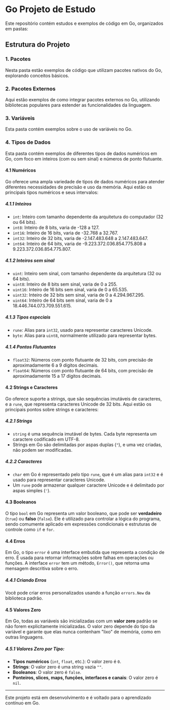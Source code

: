 # Go Projeto de Estudo

Este repositório contém estudos e exemplos de código em Go, organizados em pastas:

## Estrutura do Projeto

### 1. Pacotes
Nesta pasta estão exemplos de código que utilizam pacotes nativos do Go, explorando conceitos básicos.

### 2. Pacotes Externos
Aqui estão exemplos de como integrar pacotes externos no Go, utilizando bibliotecas populares para estender as funcionalidades da linguagem.

### 3. Variáveis
Esta pasta contém exemplos sobre o uso de variáveis no Go.

### 4. Tipos de Dados
Esta pasta contém exemplos de diferentes tipos de dados numéricos em Go, com foco em inteiros (com ou sem sinal) e números de ponto flutuante.

#### 4.1 Numéricos

Go oferece uma ampla variedade de tipos de dados numéricos para atender diferentes necessidades de precisão e uso da memória. Aqui estão os principais tipos numéricos e seus intervalos:

##### 4.1.1 Inteiros
- `int`: Inteiro com tamanho dependente da arquitetura do computador (32 ou 64 bits).
- `int8`: Inteiro de 8 bits, varia de -128 a 127.
- `int16`: Inteiro de 16 bits, varia de -32.768 a 32.767.
- `int32`: Inteiro de 32 bits, varia de -2.147.483.648 a 2.147.483.647.
- `int64`: Inteiro de 64 bits, varia de -9.223.372.036.854.775.808 a 9.223.372.036.854.775.807.

##### 4.1.2 Inteiros sem sinal
- `uint`: Inteiro sem sinal, com tamanho dependente da arquitetura (32 ou 64 bits).
- `uint8`: Inteiro de 8 bits sem sinal, varia de 0 a 255.
- `uint16`: Inteiro de 16 bits sem sinal, varia de 0 a 65.535.
- `uint32`: Inteiro de 32 bits sem sinal, varia de 0 a 4.294.967.295.
- `uint64`: Inteiro de 64 bits sem sinal, varia de 0 a 18.446.744.073.709.551.615.

##### 4.1.3 Tipos especiais
- `rune`: Alias para `int32`, usado para representar caracteres Unicode.
- `byte`: Alias para `uint8`, normalmente utilizado para representar bytes.

##### 4.1.4 Pontos Flutuantes
- `float32`: Números com ponto flutuante de 32 bits, com precisão de aproximadamente 6 a 9 dígitos decimais.
- `float64`: Números com ponto flutuante de 64 bits, com precisão de aproximadamente 15 a 17 dígitos decimais.

#### 4.2 Strings e Caracteres

Go oferece suporte a strings, que são sequências imutáveis de caracteres, e a `rune`, que representa caracteres Unicode de 32 bits. Aqui estão os principais pontos sobre strings e caracteres:

##### 4.2.1 Strings
- `string` é uma sequência imutável de bytes. Cada byte representa um caractere codificado em UTF-8.
- Strings em Go são delimitadas por aspas duplas (`"`), e uma vez criadas, não podem ser modificadas.
  
##### 4.2.2 Caracteres
- `char` em Go é representado pelo tipo `rune`, que é um alias para `int32` e é usado para representar caracteres Unicode.
- Um `rune` pode armazenar qualquer caractere Unicode e é delimitado por aspas simples (`'`).

#### 4.3 Booleanos

O tipo `bool` em Go representa um valor booleano, que pode ser **verdadeiro** (`true`) ou **falso** (`false`). Ele é utilizado para controlar a lógica do programa, sendo comumente aplicado em expressões condicionais e estruturas de controle como `if` e `for`.

#### 4.4 Erros

Em Go, o tipo `error` é uma interface embutida que representa a condição de erro. É usada para retornar informações sobre falhas em operações ou funções. A interface `error` tem um método, `Error()`, que retorna uma mensagem descritiva sobre o erro.

##### 4.4.1 Criando Erros
Você pode criar erros personalizados usando a função `errors.New` da biblioteca padrão.

#### 4.5 Valores Zero

Em Go, todas as variáveis são inicializadas com um **valor zero** padrão se não forem explicitamente inicializadas. O valor zero depende do tipo da variável e garante que elas nunca contenham "lixo" de memória, como em outras linguagens.

##### 4.5.1 Valores Zero por Tipo:
- **Tipos numéricos** (`int`, `float`, etc.): O valor zero é `0`.
- **Strings**: O valor zero é uma string vazia `""`.
- **Booleanos**: O valor zero é `false`.
- **Ponteiros, slices, maps, funções, interfaces e canais**: O valor zero é `nil`.

---

Este projeto está em desenvolvimento e é voltado para o aprendizado contínuo em Go.

